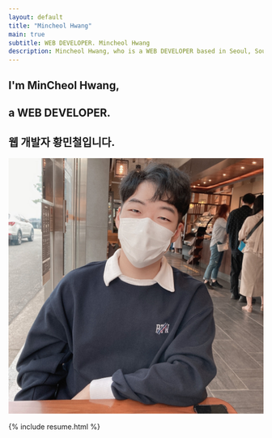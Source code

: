 ```yaml
---
layout: default
title: "Mincheol Hwang"
main: true
subtitle: WEB DEVELOPER. Mincheol Hwang
description: Mincheol Hwang, who is a WEB DEVELOPER based in Seoul, South Korea. | '황민철' 웹 개발자 입니다.
---
```


<div class="intro-animation">
<section class="explanation">
    <h1 class="intro">
    I'm MinCheol Hwang,
    </h1>
    <h1 class="intro">a WEB DEVELOPER.
    </h1>
    <h2 class="intro">웹 개발자 황민철입니다.</h2>
</section>
</div>
<div class="profile">
<img src="img/profile.jpg" class="profile-image">
</div>
<div class="clear"></div>

{% include resume.html %}
